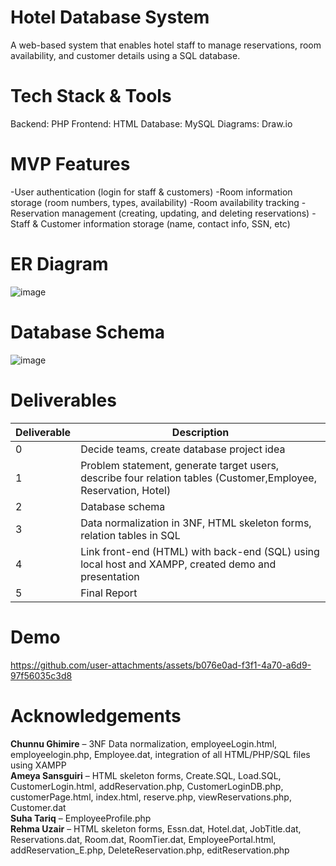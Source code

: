 # Hotel Database System
 A web-based system that enables hotel staff to manage reservations, room availability, and customer details using a SQL database.
 # Tech Stack & Tools
 Backend: PHP
 Frontend: HTML
 Database: MySQL
 Diagrams: Draw.io
 #  MVP Features
 -User authentication (login for staff & customers)
 -Room information storage (room numbers, types, availability)
 -Room availability tracking
 -Reservation management (creating, updating, and deleting reservations)
 -Staff & Customer information storage (name, contact info, SSN, etc)
 # ER Diagram
 ![image](https://github.com/user-attachments/assets/56d36540-15f9-43ac-9263-c51d8c3c6698)
 # Database Schema
 ![image](https://github.com/user-attachments/assets/50310d44-e28e-4173-9b82-4441d124c585)
 # Deliverables
 | Deliverable  | Description |
| ------------- | ------------- |
| 0  | Decide teams, create database project idea  |
| 1  | Problem statement, generate target users, describe four relation tables (Customer,Employee, Reservation, Hotel)  |
| 2  | Database schema  |
| 3  | Data normalization in 3NF, HTML skeleton forms, relation tables in SQL  |
| 4  | Link front-end (HTML) with back-end (SQL) using local host and XAMPP, created demo and presentation  |
| 5  | Final Report  |
# Demo


https://github.com/user-attachments/assets/b076e0ad-f3f1-4a70-a6d9-97f56035c3d8

# Acknowledgements
**Chunnu Ghimire** – 3NF Data normalization, employeeLogin.html, employeelogin.php, Employee.dat, integration of all HTML/PHP/SQL files using XAMPP <br>
**Ameya Sansguiri** – HTML skeleton forms, Create.SQL, Load.SQL, CustomerLogin.html, addReservation.php, CustomerLoginDB.php, customerPage.html, index.html, reserve.php, viewReservations.php, Customer.dat <br>
**Suha Tariq** – EmployeeProfile.php <br>
**Rehma Uzair** – HTML skeleton forms, Essn.dat, Hotel.dat, JobTitle.dat, Reservations.dat, Room.dat, RoomTier.dat, EmployeePortal.html, addReservation_E.php, DeleteReservation.php, editReservation.php <br>




